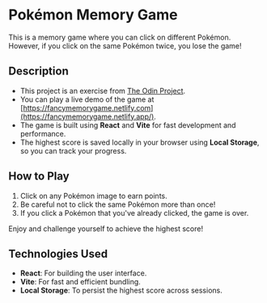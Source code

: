 # Pokémon Memory Game

This is a memory game where you can click on different Pokémon. However, if you click on the same Pokémon twice, you lose the game!

## Description

- This project is an exercise from [The Odin Project](https://www.theodinproject.com).
- You can play a live demo of the game at [https://fancymemorygame.netlify.com](https://fancymemorygame.netlify.app/).
- The game is built using **React** and **Vite** for fast development and performance.
- The highest score is saved locally in your browser using **Local Storage**, so you can track your progress.

## How to Play

1. Click on any Pokémon image to earn points.
2. Be careful not to click the same Pokémon more than once!
3. If you click a Pokémon that you've already clicked, the game is over.

Enjoy and challenge yourself to achieve the highest score!

## Technologies Used

- **React**: For building the user interface.
- **Vite**: For fast and efficient bundling.
- **Local Storage**: To persist the highest score across sessions.
